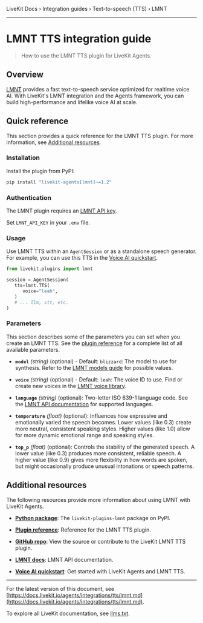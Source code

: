 LiveKit Docs › Integration guides › Text-to-speech (TTS) › LMNT

---

# LMNT TTS integration guide

> How to use the LMNT TTS plugin for LiveKit Agents.

## Overview

[LMNT](https://lmnt.com/) provides a fast text-to-speech service optimized for realtime voice AI. With LiveKit's LMNT integration and the Agents framework, you can build high-performance and lifelike voice AI at scale.

## Quick reference

This section provides a quick reference for the LMNT TTS plugin. For more information, see [Additional resources](#additional-resources).

### Installation

Install the plugin from PyPI:

```bash
pip install "livekit-agents[lmnt]~=1.2"

```

### Authentication

The LMNT plugin requires an [LMNT API key](https://app.lmnt.com/account).

Set `LMNT_API_KEY` in your `.env` file.

### Usage

Use LMNT TTS within an `AgentSession` or as a standalone speech generator. For example, you can use this TTS in the [Voice AI quickstart](https://docs.livekit.io/agents/start/voice-ai.md).

```python
from livekit.plugins import lmnt

session = AgentSession(
   tts=lmnt.TTS(
      voice="leah",
   )
   # ... llm, stt, etc.
)

```

### Parameters

This section describes some of the parameters you can set when you create an LMNT TTS. See the [plugin reference](https://docs.livekit.io/reference/python/v1/livekit/plugins/lmnt/index.html.md#livekit.plugins.lmnt.TTS) for a complete list of all available parameters.

- **`model`** _(string)_ (optional) - Default: `blizzard`: The model to use for synthesis. Refer to the [LMNT models guide](https://docs.lmnt.com/guides/models) for possible values.

- **`voice`** _(string)_ (optional) - Default: `leah`: The voice ID to use. Find or create new voices in the [LMNT voice library](https://app.lmnt.com/voice-library).

- **`language`** _(string)_ (optional): Two-letter ISO 639-1 language code. See the [LMNT API documentation](https://docs.lmnt.com/api-reference/speech/synthesize-speech-bytes#body-language) for supported languages.

- **`temperature`** _(float)_ (optional): Influences how expressive and emotionally varied the speech becomes. Lower values (like 0.3) create more neutral, consistent speaking styles. Higher values (like 1.0) allow for more dynamic emotional range and speaking styles.

- **`top_p`** _(float)_ (optional): Controls the stability of the generated speech. A lower value (like 0.3) produces more consistent, reliable speech. A higher value (like 0.9) gives more flexibility in how words are spoken, but might occasionally produce unusual intonations or speech patterns.

## Additional resources

The following resources provide more information about using LMNT with LiveKit Agents.

- **[Python package](https://pypi.org/project/livekit-plugins-lmnt/)**: The `livekit-plugins-lmnt` package on PyPI.

- **[Plugin reference](https://docs.livekit.io/reference/python/v1/livekit/plugins/lmnt/index.html.md#livekit.plugins.lmnt.TTS)**: Reference for the LMNT TTS plugin.

- **[GitHub repo](https://github.com/livekit/agents/tree/main/livekit-plugins/livekit-plugins-lmnt)**: View the source or contribute to the LiveKit LMNT TTS plugin.

- **[LMNT docs](https://docs.lmnt.com/)**: LMNT API documentation.

- **[Voice AI quickstart](https://docs.livekit.io/agents/start/voice-ai.md)**: Get started with LiveKit Agents and LMNT TTS.

---


For the latest version of this document, see [https://docs.livekit.io/agents/integrations/tts/lmnt.md](https://docs.livekit.io/agents/integrations/tts/lmnt.md).

To explore all LiveKit documentation, see [llms.txt](https://docs.livekit.io/llms.txt).